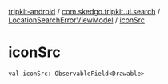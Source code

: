 [tripkit-android](../../index.md) / [com.skedgo.tripkit.ui.search](../index.md) / [LocationSearchErrorViewModel](index.md) / [iconSrc](./icon-src.md)

# iconSrc

`val iconSrc: ObservableField<Drawable>`
